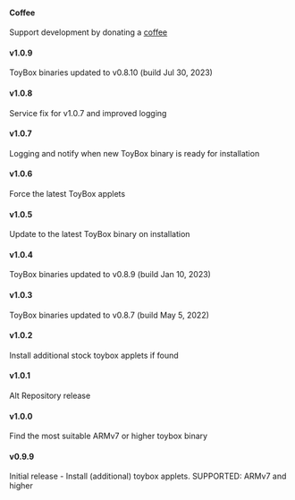 #### Coffee
Support development by donating a [coffee](https://zgfg.github.io/PayPal.html)

#### v1.0.9
ToyBox binaries updated to v0.8.10 (build Jul 30, 2023)

#### v1.0.8
Service fix for v1.0.7 and improved logging

#### v1.0.7
Logging and notify when new ToyBox binary is ready for installation

#### v1.0.6														  
Force the latest ToyBox applets

#### v1.0.5
Update to the latest ToyBox binary on installation

#### v1.0.4
ToyBox binaries updated to v0.8.9 (build Jan 10, 2023)

#### v1.0.3
ToyBox binaries updated to v0.8.7 (build May 5, 2022)

#### v1.0.2
Install additional stock toybox applets if found

#### v1.0.1
Alt Repository release

#### v1.0.0
Find the most suitable ARMv7 or higher toybox binary

#### v0.9.9
Initial release - Install (additional) toybox applets. SUPPORTED: ARMv7 and higher
